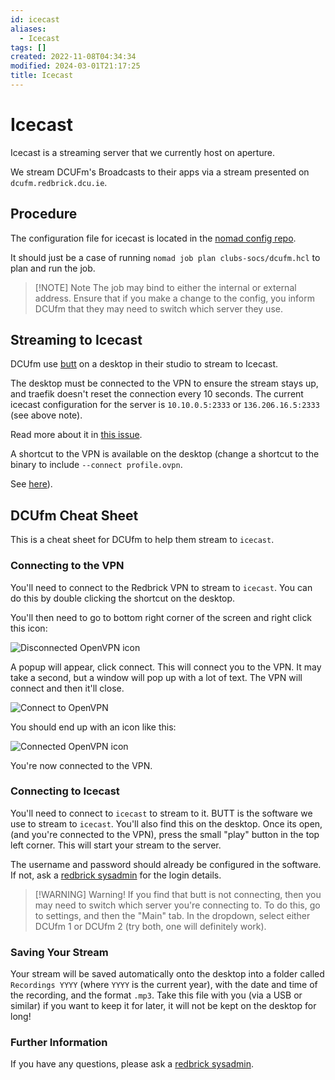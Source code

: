 ```yaml
---
id: icecast
aliases:
  - Icecast
tags: []
created: 2022-11-08T04:34:34
modified: 2024-03-01T21:17:25
title: Icecast
---
```


# Icecast

Icecast is a streaming server that we currently host on aperture.

We stream DCUFm's Broadcasts to their apps via a stream presented on `dcufm.redbrick.dcu.ie`.

## Procedure

The configuration file for icecast is located in the [nomad config repo](https://github.com/redbrick/nomad).

It should just be a case of running `nomad job plan clubs-socs/dcufm.hcl` to plan and run the job.

> [!NOTE] Note
> The job may bind to either the internal or external address. Ensure that if you make a change to the config, you inform DCUfm that they may need to switch which server they use.

## Streaming to Icecast

DCUfm use [butt](https://danielnoethen.de/butt/) on a desktop in their studio to stream to Icecast.

The desktop must be connected to the VPN to ensure the stream stays up, and traefik doesn't reset the connection every 10 seconds. The current icecast configuration for the server is `10.10.0.5:2333` or `136.206.16.5:2333` (see above note).

Read more about it in [this issue](https://github.com/redbrick/issue-tracker/issues/4).

A shortcut to the VPN is available on the desktop (change a shortcut to the binary to include `--connect profile.ovpn`.

See [here](https://munkjensen.net/wiki/index.php/Connect_OpenVPN_on_Windows_startup)).

## DCUfm Cheat Sheet

This is a cheat sheet for DCUfm to help them stream to `icecast`.

### Connecting to the VPN

You'll need to connect to the Redbrick VPN to stream to `icecast`. You can do this by double clicking the shortcut on the desktop.

You'll then need to go to bottom right corner of the screen and right click this icon:

![Disconnected OpenVPN icon](https://i.dbyte.xyz/2022-11-I9.png)

A popup will appear, click connect. This will connect you to the VPN. It may take a second, but a window will pop up with a lot of text. The VPN will connect and then it'll close.

![Connect to OpenVPN](https://i.dbyte.xyz/2022-11-AV.png)

You should end up with an icon like this:

![Connected OpenVPN icon](https://i.dbyte.xyz/2022-11-16.png)

You're now connected to the VPN.

### Connecting to Icecast

You'll need to connect to `icecast` to stream to it. BUTT is the software we use to stream to `icecast`. You'll also find this on the desktop. Once its open, (and you're connected to the VPN), press the small "play" button in the top left corner. This will start your stream to the server.

The username and password should already be configured in the software. If not, ask a [redbrick sysadmin](../contact.md) for the login details.

> [!WARNING] Warning!
> If you find that butt is not connecting, then you may need to switch which server you're connecting to. To do this, go to settings, and then the "Main" tab. In the dropdown, select either DCUfm 1 or DCUfm 2 (try both, one will definitely work).

### Saving Your Stream

Your stream will be saved automatically onto the desktop into a folder called `Recordings YYYY` (where `YYYY` is the current year), with the date and time of the recording, and the format `.mp3`. Take this file with you (via a USB or similar) if you want to keep it for later, it will not be kept on the desktop for long!

### Further Information

If you have any questions, please ask a [redbrick sysadmin](../contact.md).

